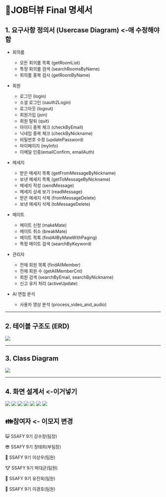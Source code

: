# 🍪JOB터뷰 Final 명세서

## 1. 요구사항 정의서 (Usercase Diagram) <-애 수정해야함

- 회의룸
  - 모든 회의룸 목록 (getRoomList)
  - 특정 회의룸 검색 (searchRoomsByName)
  - 회의룸 중복 검사 (getRoomByName)
    <br/>

- 회원
  - 로그인 (login)
  - 소셜 로그인 (oauth2Login)
  - 로그아웃 (logout)
  - 회원가입 (join)
  - 회원 탈퇴 (quit)
  - 아이디 중복 체크 (checkByEmail)
  - 닉네임 중복 체크 (checkByNickname)
  - 비밀번호 수정 (updatePassword)
  - 마이페이지 (myInfo)
  - 이메일 인증(emailConfirm, emailAuth)
    <br/>

- 메세지
  - 받은 메세지 목록 (getFromMessageByNickname)
  - 보낸 메세지 목록 (getToMessageByNickname)
  - 메세지 작성 (sendMessage)
  - 메세지 상세 보기 (readMessage)
  - 받은 메세지 삭제 (fromMessageDelete)
  - 보낸 메세지 삭제 (toMessageDelete)
    <br/>

- 메이트
  - 메이트 신청 (makeMate)
  - 메이트 취소 (breakMate)
  - 메이트 목록 (findAllByMateWithPaging)
  - 특정 메이트 검색 (searchByKeyword)
    <br/>

- 관리자
  - 전체 회원 목록 (findAllMember)
  - 전체 회원 수 (getAllMemberCnt)
  - 회원 검색 (searchByEmail, searchByNickname)
  - 신고 유저 처리 (activeUpdate)
    <br/>

- AI 면접 분석
  - 사용자 영상 분석 (process_video_and_audio)


---

## 2. 테이블 구조도 (ERD)

<img src="descimg/erd.png">

---

## 3. Class Diagram

<img src="descimg/class-diagram.png">

---

## 4. 화면 설계서 <-이거넣기

<img src="descimg/회원가입.gif">
<img src="descimg/이메일_인증.gif">
<img src="descimg/회의룸_생성.gif">
<img src="descimg/미팅룸입장.gif">
<img src="descimg/미팅룸체험.gif">
<img src="descimg/ai입장.gif">
<img src="descimg/ai_결과.gif">




## 👪참여자 <- 이모지 변경

😺 SSAFY 9기 강수창(팀장)

😎 SSAFY 9기 정태희(부팀장)

🐻 SSAFY 9기 이상우(팀원)

🐮 SSAFY 9기 박대균(팀원)

🤖 SSAFY 9기 유진욱(팀원)

🐼 SSAFY 9기 이경호(팀원)

